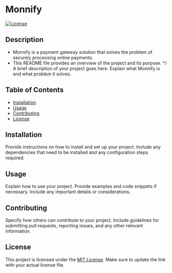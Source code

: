 # Monnify

[![License](https://img.shields.io/badge/license-MIT-blue.svg)](https://github.com/nasredeenabdulhaleem/monnify/blob/main/LICENSE)

## Description

* Monnify is a payment gateway solution that solves the problem of securely processing online payments.
* This README file provides an overview of the project and its purpose.
 */
A brief description of your project goes here. Explain what Monnify is and what problem it solves.

## Table of Contents

* [Installation](#installation)
* [Usage](#usage)
* [Contributing](#contributing)
* [License](#license)

## Installation

Provide instructions on how to install and set up your project. Include any dependencies that need to be installed and any configuration steps required.

## Usage

Explain how to use your project. Provide examples and code snippets if necessary. Include any important details or considerations.

## Contributing

Specify how others can contribute to your project. Include guidelines for submitting pull requests, reporting issues, and any other relevant information.

## License

This project is licensed under the [MIT License](https://github.com/nasredeenabdulhaleem/monnify/blob/main/LICENSE). Make sure to update the link with your actual license file.
